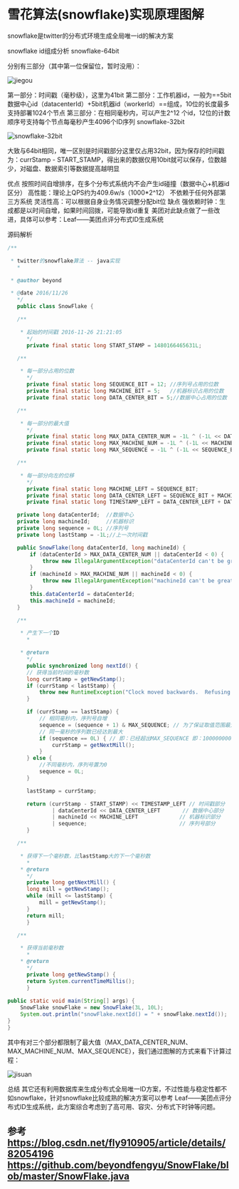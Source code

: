# 雪花算法(snowflake)实现原理图解

snowflake是twitter的分布式环境生成全局唯一id的解决方案

snowflake id组成分析
snowflake-64bit

分别有三部分（其中第一位保留位，暂时没用）：

![jiegou](F:\PersonalWork\mWiki\mNote\library\009-算法\image\jiegou.jpg)

第一部分：时间戳（毫秒级），这里为41bit
第二部分：工作机器id，一般为==5bit数据中心id（datacenterId）+5bit机器id（workerId）==组成，10位的长度最多支持部署1024个节点
第三部分：在相同毫秒内，可以产生2^12 个id，12位的计数顺序号支持每个节点每毫秒产生4096个ID序列
snowflake-32bit

![snowflake-32bit](F:\PersonalWork\mWiki\mNote\library\009-算法\image\snowflake-32bit.png)

大致与64bit相同，唯一区别是时间戳部分这里仅占用32bit，因为保存的时间戳为：currStamp - START_STAMP，得出来的数据仅用10bit就可以保存，位数越少，对磁盘、数据索引等数据提高越明显

优点
按照时间自增排序，在多个分布式系统内不会产生id碰撞（数据中心+机器id区分）
高性能：理论上QPS约为409.6w/s（1000*2^12）
不依赖于任何外部第三方系统
灵活性高：可以根据自身业务情况调整分配bit位
缺点
强依赖时钟：生成都是以时间自增，如果时间回拨，可能导致id重复
美团对此缺点做了一些改进，具体可以参考：Leaf——美团点评分布式ID生成系统

源码解析


```java
/**

 * twitter的snowflake算法 -- java实现
   *

 * @author beyond

 * @date 2016/11/26
   */
   public class SnowFlake {

   /**

    * 起始的时间戳 2016-11-26 21:21:05
      */
      private final static long START_STAMP = 1480166465631L;

   /**

    * 每一部分占用的位数
      */
      private final static long SEQUENCE_BIT = 12; //序列号占用的位数
      private final static long MACHINE_BIT = 5;   //机器标识占用的位数
      private final static long DATA_CENTER_BIT = 5;//数据中心占用的位数

   /**

    * 每一部分的最大值
      */
      private final static long MAX_DATA_CENTER_NUM = -1L ^ (-1L << DATA_CENTER_BIT);
      private final static long MAX_MACHINE_NUM = -1L ^ (-1L << MACHINE_BIT);
      private final static long MAX_SEQUENCE = -1L ^ (-1L << SEQUENCE_BIT);

   /**

    * 每一部分向左的位移
      */
      private final static long MACHINE_LEFT = SEQUENCE_BIT;
      private final static long DATA_CENTER_LEFT = SEQUENCE_BIT + MACHINE_BIT;
      private final static long TIMESTAMP_LEFT = DATA_CENTER_LEFT + DATA_CENTER_BIT;

   private long dataCenterId;  //数据中心
   private long machineId;     //机器标识
   private long sequence = 0L; //序列号
   private long lastStamp = -1L;//上一次时间戳

   public SnowFlake(long dataCenterId, long machineId) {
       if (dataCenterId > MAX_DATA_CENTER_NUM || dataCenterId < 0) {
           throw new IllegalArgumentException("dataCenterId can't be greater than MAX_DATA_CENTER_NUM or less than 0");
       }
       if (machineId > MAX_MACHINE_NUM || machineId < 0) {
           throw new IllegalArgumentException("machineId can't be greater than MAX_MACHINE_NUM or less than 0");
       }
       this.dataCenterId = dataCenterId;
       this.machineId = machineId;
   }

   /**

    * 产生下一个ID
      *

    * @return
      */
      public synchronized long nextId() {
      // 获得当前时间的毫秒数
      long currStamp = getNewStamp();
      if (currStamp < lastStamp) {
          throw new RuntimeException("Clock moved backwards.  Refusing to generate id");
      }

      if (currStamp == lastStamp) {
          // 相同毫秒内，序列号自增
          sequence = (sequence + 1) & MAX_SEQUENCE; // 为了保证取值范围最大为MAX_SEQUENCE
          // 同一毫秒的序列数已经达到最大
          if (sequence == 0L) { // 即：已经超出MAX_SEQUENCE 即：1000000000000
              currStamp = getNextMill();
          }
      } else {
          //不同毫秒内，序列号置为0
          sequence = 0L;
      }

      lastStamp = currStamp;

      return (currStamp - START_STAMP) << TIMESTAMP_LEFT // 时间戳部分
              | dataCenterId << DATA_CENTER_LEFT       // 数据中心部分
              | machineId << MACHINE_LEFT             // 机器标识部分
              | sequence;                             // 序列号部分
      }

   /**

    * 获得下一个毫秒数，比lastStamp大的下一个毫秒数
      *
    * @return
      */
      private long getNextMill() {
      long mill = getNewStamp();
      while (mill <= lastStamp) {
          mill = getNewStamp();
      }
      return mill;
      }

   /**

    * 获得当前毫秒数
      *
    * @return
      */
      private long getNewStamp() {
      return System.currentTimeMillis();
      }
      
public static void main(String[] args) {
    SnowFlake snowFlake = new SnowFlake(3L, 10L);
    System.out.println("snowFlake.nextId() = " + snowFlake.nextId());
}
}
```

其中有对三个部分都限制了最大值（MAX_DATA_CENTER_NUM、MAX_MACHINE_NUM、MAX_SEQUENCE），我们通过图解的方式来看下计算过程：

![jisuan](002-雪花算法（snowflake）实现原理图解.assets/jisuan.png)


总结
其它还有利用数据库来生成分布式全局唯一ID方案，不过性能与稳定性都不如snowflake，针对snowflake比较成熟的解决方案可以参考
Leaf——美团点评分布式ID生成系统，此方案综合考虑到了高可用、容灾、分布式下时钟等问题。

参考
https://blog.csdn.net/fly910905/article/details/82054196
https://github.com/beyondfengyu/SnowFlake/blob/master/SnowFlake.java
------------------------------------------------
